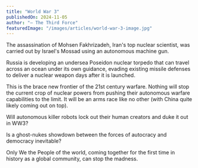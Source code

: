 ```yaml
---
title: "World War 3"
publishedOn: 2024-11-05
author: "— The Third Force"
featuredImage: "/images/articles/world-war-3-image.jpg"
---
```


The assassination of Mohsen Fakhrizadeh, Iran's top nuclear scientist, was carried out by Israel's Mossad using an autonomous machine gun.

Russia is developing an undersea Poseidon nuclear torpedo that can travel across an ocean under its own guidance, evading existing missile defenses to deliver a nuclear weapon days after it is launched.

This is the brace new frontier of the 21st century warfare. Nothing will stop the current crop of nuclear powers from pushing their autonomous warfare capabilities to the limit. It will be an arms race like no other&nbsp;(with China quite likely coming out on top).

Will autonomous killer robots lock out their human creators and duke it out in WW3?&nbsp;

Is a ghost-nukes showdown between the forces of autocracy and democracy inevitable?

Only We the People of the world, coming together for the first time in history as a global community, can stop the madness.
